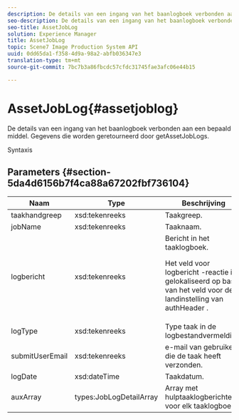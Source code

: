 ```yaml
---
description: De details van een ingang van het baanlogboek verbonden aan een bepaald middel. Gegevens die worden geretourneerd door getAssetJobLogs.
seo-description: De details van een ingang van het baanlogboek verbonden aan een bepaald middel. Gegevens die worden geretourneerd door getAssetJobLogs.
seo-title: AssetJobLog
solution: Experience Manager
title: AssetJobLog
topic: Scene7 Image Production System API
uuid: 0dd65da1-f358-4d9a-98a2-abfb036347e3
translation-type: tm+mt
source-git-commit: 7bc7b3a86fbcdc57cfdc31745fae3afc06e44b15

---
```



# AssetJobLog{#assetjoblog}

De details van een ingang van het baanlogboek verbonden aan een bepaald middel. Gegevens die worden geretourneerd door getAssetJobLogs.

Syntaxis

## Parameters {#section-5da4d6156b7f4ca88a67202fbf736104}

<table id="table_7BC785BC95EA43D582D1B2289FF3130D"> 
 <thead> 
  <tr> 
   <th colname="col1" class="entry"> Naam </th> 
   <th colname="col2" class="entry"> Type </th> 
   <th colname="col3" class="entry"> Beschrijving </th> 
  </tr> 
 </thead>
 <tbody> 
  <tr> 
   <td colname="col1"> <span class="codeph"> <span class="varname"> taakhandgreep</span></span> </td> 
   <td colname="col2"> <span class="codeph"> xsd:tekenreeks</span> </td> 
   <td colname="col3"> Taakgreep. </td> 
  </tr> 
  <tr> 
   <td colname="col1"> <span class="codeph"> <span class="varname"> jobName</span></span> </td> 
   <td colname="col2"> <span class="codeph"> xsd:tekenreeks</span> </td> 
   <td colname="col3"> Taaknaam. </td> 
  </tr> 
  <tr> 
   <td colname="col1"> <span class="codeph"> <span class="varname"> logbericht</span></span> </td> 
   <td colname="col2"> <span class="codeph"> xsd:tekenreeks</span> </td> 
   <td colname="col3">Bericht in het taaklogboek. <p><span class="codeph"> Het veld voor logbericht</span> -reactie is gelokaliseerd op basis van het veld voor de <span class="codeph"> landinstelling van authHeader</span> . </p></td> 
  </tr> 
  <tr> 
   <td colname="col1"> <span class="codeph"> <span class="varname"> logType</span></span> </td> 
   <td colname="col2"> <span class="codeph"> xsd:tekenreeks</span> </td> 
   <td colname="col3"> Type taak in de logbestandvermelding. </td> 
  </tr> 
  <tr> 
   <td colname="col1"> <span class="codeph"> <span class="varname"> submitUserEmail</span></span> </td> 
   <td colname="col2"> <span class="codeph"> xsd:tekenreeks</span> </td> 
   <td colname="col3"> e-mail van gebruiker die de taak heeft verzonden. </td> 
  </tr> 
  <tr> 
   <td colname="col1"> <span class="codeph"> <span class="varname"> logDate</span></span> </td> 
   <td colname="col2"> <span class="codeph"> xsd:dateTime</span> </td> 
   <td colname="col3"> Taakdatum. </td> 
  </tr> 
  <tr> 
   <td colname="col1"> <span class="codeph"> <span class="varname"> auxArray</span></span> </td> 
   <td colname="col2"> <span class="codeph"> types:JobLogDetailArray</span> </td> 
   <td colname="col3"> Array met hulptaaklogberichten voor elk taaklogboek. </td> 
  </tr> 
 </tbody> 
</table>

